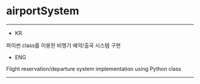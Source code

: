 # airportSystem

----------------------------
* KR



파이썬 class를 이용한 비행기 예약/출국 시스템 구현



* ENG

Flight reservation/departure system implementation using Python class




----------------------------
